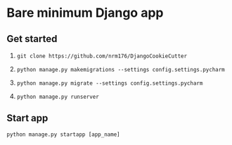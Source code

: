 # Bare minimum Django app

## Get started
1. `git clone https://github.com/nrm176/DjangoCookieCutter`

2. `python manage.py makemigrations --settings config.settings.pycharm`
  
3. `python manage.py migrate --settings config.settings.pycharm`

4. `python manage.py runserver`


## Start app
`python manage.py startapp [app_name]`